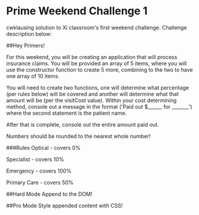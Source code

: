# Prime Weekend Challenge 1

cwklausing solution to Xi classroom's first weekend challenge. Challenge description below:


##Hey Primers!

For this weekend, you will be creating an application that will process insurance claims. You will be provided an array of 5 items, where you will use the constructor function to create 5 more, combining to the two to have one array of 10 items.  

You will need to create two functions, one will determine what percentage (per rules below) will be covered and another will determine what that amount will be (per the visitCost value). Within your cost determining method, console out a message in the format ('Paid out $______ for _______') where the second statement is the patient name. 

After that is complete, console out the entire amount paid out.

Numbers should be rounded to the nearest whole number!

###Rules
Optical - covers 0%

Specialist - covers 10%

Emergency - covers 100%

Primary Care - covers 50%	

##Hard Mode
Append to the DOM!

##Pro Mode
Style appended content with CSS!